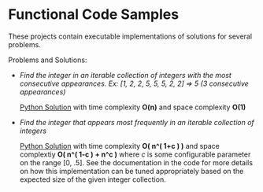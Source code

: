 # Functional Code Samples

These projects contain executable implementations of solutions for several problems.

Problems and Solutions:

- *Find the integer in an iterable collection of integers with the most consecutive appearances.*
    *Ex: [1, 2, 2, 5, 5, 5, 2, 2] => 5 (3 consecutive appearances)* 

    [Python Solution](/functional/cs_problems/python/most_consecutive_item) with time complexity **O(n)** and space complexity **O(1)**




- *Find the integer that appears most frequently in an iterable collection of integers*

    [Python Solution](/functional/cs_problems/python/most_frequent_item) with time complexity **O( n^( 1+c ) )** and space complextiy **O( n^( 1-c ) + n^c )** where *c* is some configurable parameter on the range [0, .5].  See the documentation in the code for more details on how this implementation can be tuned appropriately based on the expected size of the given integer collection.

